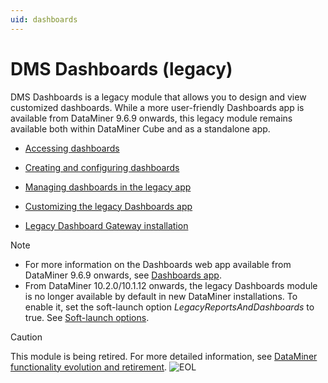```yaml
---
uid: dashboards
---
```


# DMS Dashboards (legacy)

DMS Dashboards is a legacy module that allows you to design and view customized dashboards. While a more user-friendly Dashboards app is available from DataMiner 9.6.9 onwards, this legacy module remains available both within DataMiner Cube and as a standalone app.

- [Accessing dashboards](xref:Accessing_dashboards)

- [Creating and configuring dashboards](xref:Creating_and_configuring_dashboards1#creating-and-configuring-dashboards)

- [Managing dashboards in the legacy app](xref:Managing_dashboards_in_the_legacy_app)

- [Customizing the legacy Dashboards app](xref:Customizing_the_legacy_Dashboards_app)

- [Legacy Dashboard Gateway installation](xref:Legacy_Dashboard_Gateway_installation)

> [!NOTE]
>
> - For more information on the Dashboards web app available from DataMiner 9.6.9 onwards, see [Dashboards app](xref:newR_D#dashboards-app).
> - From DataMiner 10.2.0/10.1.12 onwards, the legacy Dashboards module is no longer available by default in new DataMiner installations. To enable it, set the soft-launch option *LegacyReportsAndDashboards* to true. See [Soft-launch options](xref:SoftLaunchOptions).

> [!CAUTION]
> This module is being retired. For more detailed information, see [DataMiner functionality evolution and retirement](xref:Software_support_life_cycles#dataminer-functionality-evolution-and-retirement). ![EOL](~/user-guide/images/EOL_Duo.png)
